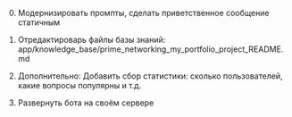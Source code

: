 0. Модернизировать промпты, сделать приветственное сообщение статичным

1. Отредактироварь файлы базы знаний:
 app/knowledge_base/prime_networking_my_portfolio_project_README.md

3. Дополнительно:
 Добавить сбор статистики: сколько пользователей, какие вопросы популярны и т.д.

2. Развернуть бота на своём сервере